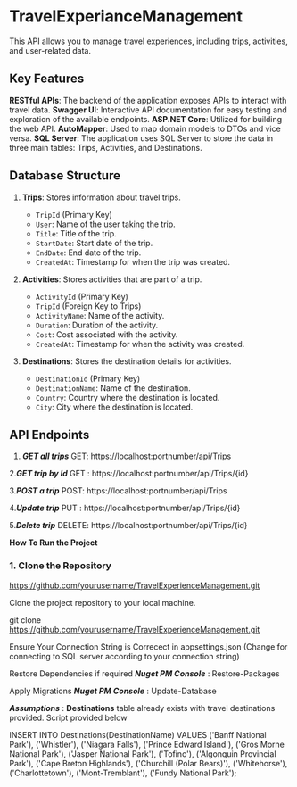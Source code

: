 # TravelExperianceManagement
This API allows you to manage travel experiences, including trips, activities, and user-related data.

## Key Features

**RESTful APIs**: The backend of the application exposes APIs to interact with travel data.
**Swagger UI**: Interactive API documentation for easy testing and exploration of the available endpoints.
**ASP.NET Core**: Utilized for building the web API.
**AutoMapper**: Used to map domain models to DTOs and vice versa.
**SQL Server**: The application uses SQL Server to store the data in three main tables: Trips, Activities, and Destinations.

## Database Structure
1. **Trips**: Stores information about travel trips.
   - `TripId` (Primary Key)
   - `User`: Name of the user taking the trip.
   - `Title`: Title of the trip.
   - `StartDate`: Start date of the trip.
   - `EndDate`: End date of the trip.
   - `CreatedAt`: Timestamp for when the trip was created.

2. **Activities**: Stores activities that are part of a trip.
   - `ActivityId` (Primary Key)
   - `TripId` (Foreign Key to Trips)
   - `ActivityName`: Name of the activity.
   - `Duration`: Duration of the activity.
   - `Cost`: Cost associated with the activity.
   - `CreatedAt`: Timestamp for when the activity was created.

3. **Destinations**: Stores the destination details for activities.
   - `DestinationId` (Primary Key)
   - `DestinationName`: Name of the destination.
   - `Country`: Country where the destination is located.
   - `City`: City where the destination is located.

## API Endpoints

1. ***GET all trips***
GET: https://localhost:portnumber/api/Trips

2.***GET trip by Id***
GET : https://localhost:portnumber/api/Trips/{id}

3.***POST a trip***
 POST: https://localhost:portnumber/api/Trips

 4.***Update trip***
PUT : https://localhost:portnumber/api/Trips/{id}

 5.***Delete trip***
 DELETE: https://localhost:portnumber/api/Trips/{id}


 **How To Run the Project**

### 1. **Clone the Repository**
https://github.com/yourusername/TravelExperienceManagement.git

Clone the project repository to your local machine.

git clone https://github.com/yourusername/TravelExperienceManagement.git

Ensure Your Connection String is Correcect in appsettings.json
(Change for connecting to SQL server according to your connection string)

Restore Dependencies if required
***Nuget PM Console*** : Restore-Packages

Apply Migrations
***Nuget PM Console*** : Update-Database

***Assumptions*** : **Destinations** table already exists with travel destinations provided.
Script provided below 

INSERT INTO Destinations(DestinationName)
VALUES
('Banff National Park'),
('Whistler'),
('Niagara Falls'),
('Prince Edward Island'),
('Gros Morne National Park'),
('Jasper National Park'),
('Tofino'),
('Algonquin Provincial Park'),
('Cape Breton Highlands'),
('Churchill (Polar Bears)'),
('Whitehorse'),
('Charlottetown'),
('Mont-Tremblant'),
('Fundy National Park');


